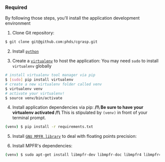 ### Required

By following those steps, you'll install the application development environment

1. Clone Git repository:

  ```bash
  $ git clone git@github.com:phds/cgrasp.git
  ```
2. Install 
[`python`](https://www.python.org/)

3. Create a [`virtualenv`](https://virtualenv.pypa.io/en/latest/index.html) to host the application:
  You may need `sudo` to install `virtualenv` globally

  ```bash
  # install virtualenv tool manager via pip
  $ [sudo] pip install virtualenv
  # create a new virtualenv folder called venv
  $ virtualenv venv
  # activate your virtualenv!
  $ source venv/bin/activate
  ```

4. Install application dependencies via pip:
  **/!\ Be sure to have your virtualenv activated /!\\**
  This is stipulated by `(venv)` in front of your terminal prompt.

  ```bash
  (venv) $ pip install -r requirements.txt
  ```

5. Install [`GNU MPFR library`](http://www.mpfr.org/mpfr-current/mpfr.html#Installing-MPFR) to deal with floating points precision:

  

6. Install MPFR's dependencies:

  ```bash
  (venv) $ sudo apt-get install libmpfr-dev libmpfr-doc libmpfr4 libmpfr4-dbg
  ```